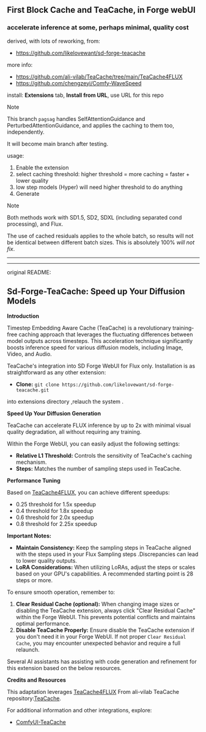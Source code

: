 ## First Block Cache and TeaCache, in Forge webUI ##
### accelerate inference at some, perhaps minimal, quality cost ###

derived, with lots of reworking, from:
* https://github.com/likelovewant/sd-forge-teacache

more info:
* https://github.com/ali-vilab/TeaCache/tree/main/TeaCache4FLUX
* https://github.com/chengzeyi/Comfy-WaveSpeed

install:
**Extensions** tab, **Install from URL**, use URL for this repo

>[!NOTE]
>This branch `pagsag` handles SelfAttentionGuidance and PerturbedAttentionGuidance, and applies the caching to them too, independently.
>
>It will become main branch after testing.

usage:
1. Enable the extension
2. select caching threshold: higher threshold = more caching = faster + lower quality
3. low step models (Hyper) will need higher threshold to do anything
4. Generate

>[!NOTE]
>Both methods work with SD1.5, SD2, SDXL (including separated cond processing), and Flux.
>
>The use of cached residuals applies to the whole batch, so results will not be identical between different batch sizes. This is absolutely 100% *will not fix*.


---
---
original README:

## Sd-Forge-TeaCache: Speed up Your Diffusion Models

**Introduction**

Timestep Embedding Aware Cache (TeaCache) is a revolutionary training-free caching approach that leverages the
fluctuating differences between model outputs across timesteps. This acceleration technique significantly boosts
inference speed for various diffusion models, including Image, Video, and Audio.

 TeaCache's integration into SD Forge WebUI for Flux only. Installation is as
straightforward as any other extension:

* **Clone:**  `git clone https://github.com/likelovewant/sd-forge-teacache.git`

into extensions directory ,relauch the system .


**Speed Up Your Diffusion Generation**

TeaCache can accelerate FLUX inference by up to 2x with minimal visual quality degradation, all without requiring any training. 

Within the Forge WebUI, you can easily adjust the following settings:

* **Relative L1 Threshold:** Controls the sensitivity of TeaCache's caching mechanism.
* **Steps:**  Matches the number of sampling steps used in TeaCache.

**Performance Tuning**

Based on [TeaCache4FLUX](https://github.com/ali-vilab/TeaCache/tree/main/TeaCache4FLUX), you can achieve different
speedups:

* 0.25 threshold for 1.5x speedup
* 0.4 threshold for 1.8x speedup
* 0.6 threshold for 2.0x speedup
* 0.8 threshold for 2.25x speedup

**Important Notes:**

* **Maintain Consistency:** Keep the sampling steps in TeaCache aligned with the steps used in your Flux Sampling steps .Discrepancies can lead to lower quality outputs.
* **LoRA Considerations:** When utilizing LoRAs, adjust the steps or scales based on your GPU's capabilities. A recommended starting point is 28 steps or more.

To ensure smooth operation, remember to:

1. **Clear Residual Cache (optional):** When changing image sizes or disabling the TeaCache extension, always click "Clear Residual Cache" within the Forge WebUI. This prevents potential conflicts and maintains optimal performance.
2. **Disable TeaCache Properly:**  Ensure disable the TeaCache extension if you don't need it in your Forge WebUI. If not proper `Clear Residual Cache`, you may encounter unexpected behavior and require a full relaunch.


Several AI assistants has assisting with code generation and refinement for this extension based on the below resources.

**Credits and Resources**

This adaptation leverages [TeaCache4FLUX](https://github.com/ali-vilab/TeaCache/tree/main/TeaCache4FLUX)
From ali-vilab TeaCache repository:[TeaCache](https://github.com/ali-vilab/TeaCache).

For additional information and other integrations, explore:

* [ComfyUI-TeaCache](https://github.com/welltop-cn/ComfyUI-TeaCache)

